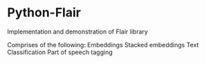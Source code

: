 # Python-Flair

Implementation and demonstration of Flair library

Comprises of the following:
  Embeddings
  Stacked embeddings
  Text Classification
  Part of speech tagging

